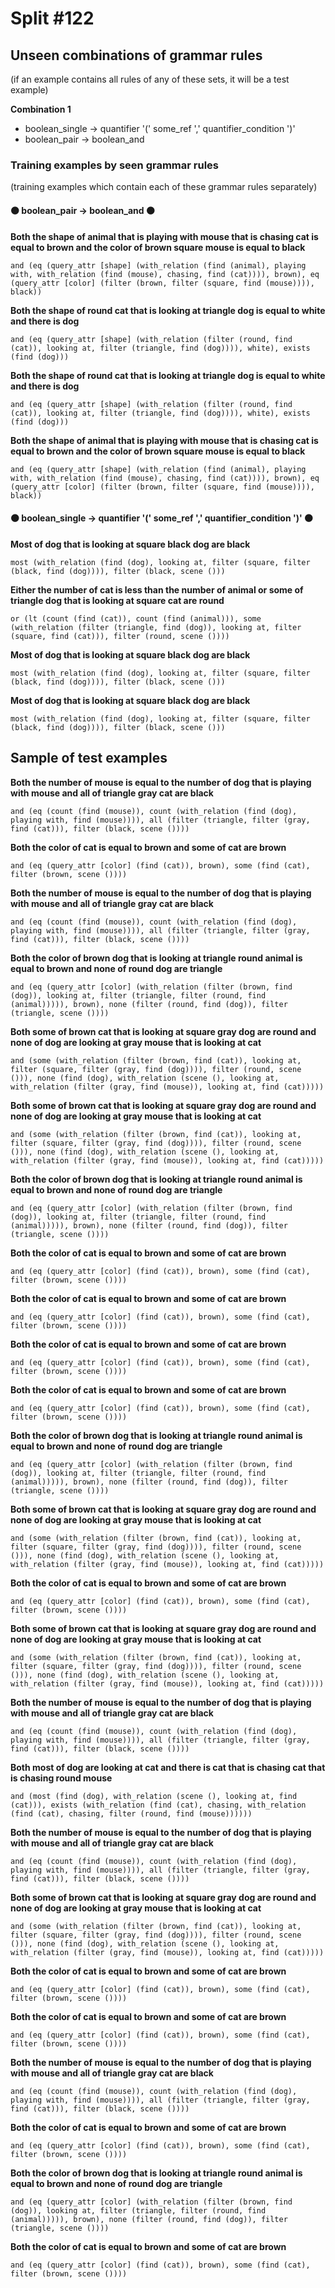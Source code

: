 # Split #122
## Unseen combinations of grammar rules
(if an example contains all rules of any of these sets, it will be a test example)

**Combination 1**
* boolean_single -> quantifier '(' some_ref ',' quantifier_condition ')'
* boolean_pair -> boolean_and

### Training examples by seen grammar rules
(training examples which contain each of these grammar rules separately)
#### ⚫ boolean_pair -> boolean_and ⚫
**Both the shape of animal that is playing with mouse that is chasing cat is equal to brown and the color of brown square mouse is equal to black**
 ```
and (eq (query_attr [shape] (with_relation (find (animal), playing with, with_relation (find (mouse), chasing, find (cat)))), brown), eq (query_attr [color] (filter (brown, filter (square, find (mouse)))), black))
```
**Both the shape of round cat that is looking at triangle dog is equal to white and there is dog**
 ```
and (eq (query_attr [shape] (with_relation (filter (round, find (cat)), looking at, filter (triangle, find (dog)))), white), exists (find (dog)))
```
**Both the shape of round cat that is looking at triangle dog is equal to white and there is dog**
 ```
and (eq (query_attr [shape] (with_relation (filter (round, find (cat)), looking at, filter (triangle, find (dog)))), white), exists (find (dog)))
```
**Both the shape of animal that is playing with mouse that is chasing cat is equal to brown and the color of brown square mouse is equal to black**
 ```
and (eq (query_attr [shape] (with_relation (find (animal), playing with, with_relation (find (mouse), chasing, find (cat)))), brown), eq (query_attr [color] (filter (brown, filter (square, find (mouse)))), black))
```
#### ⚫ boolean_single -> quantifier '(' some_ref ',' quantifier_condition ')' ⚫
**Most of dog that is looking at square black dog are black**
 ```
most (with_relation (find (dog), looking at, filter (square, filter (black, find (dog)))), filter (black, scene ()))
```
**Either the number of cat is less than the number of animal or some of triangle dog that is looking at square cat are round**
 ```
or (lt (count (find (cat)), count (find (animal))), some (with_relation (filter (triangle, find (dog)), looking at, filter (square, find (cat))), filter (round, scene ())))
```
**Most of dog that is looking at square black dog are black**
 ```
most (with_relation (find (dog), looking at, filter (square, filter (black, find (dog)))), filter (black, scene ()))
```
**Most of dog that is looking at square black dog are black**
 ```
most (with_relation (find (dog), looking at, filter (square, filter (black, find (dog)))), filter (black, scene ()))
```
## Sample of test examples
**Both the number of mouse is equal to the number of dog that is playing with mouse and all of triangle gray cat are black**
 ```
and (eq (count (find (mouse)), count (with_relation (find (dog), playing with, find (mouse)))), all (filter (triangle, filter (gray, find (cat))), filter (black, scene ())))
```
**Both the color of cat is equal to brown and some of cat are brown**
 ```
and (eq (query_attr [color] (find (cat)), brown), some (find (cat), filter (brown, scene ())))
```
**Both the number of mouse is equal to the number of dog that is playing with mouse and all of triangle gray cat are black**
 ```
and (eq (count (find (mouse)), count (with_relation (find (dog), playing with, find (mouse)))), all (filter (triangle, filter (gray, find (cat))), filter (black, scene ())))
```
**Both the color of brown dog that is looking at triangle round animal is equal to brown and none of round dog are triangle**
 ```
and (eq (query_attr [color] (with_relation (filter (brown, find (dog)), looking at, filter (triangle, filter (round, find (animal))))), brown), none (filter (round, find (dog)), filter (triangle, scene ())))
```
**Both some of brown cat that is looking at square gray dog are round and none of dog are looking at gray mouse that is looking at cat**
 ```
and (some (with_relation (filter (brown, find (cat)), looking at, filter (square, filter (gray, find (dog)))), filter (round, scene ())), none (find (dog), with_relation (scene (), looking at, with_relation (filter (gray, find (mouse)), looking at, find (cat)))))
```
**Both some of brown cat that is looking at square gray dog are round and none of dog are looking at gray mouse that is looking at cat**
 ```
and (some (with_relation (filter (brown, find (cat)), looking at, filter (square, filter (gray, find (dog)))), filter (round, scene ())), none (find (dog), with_relation (scene (), looking at, with_relation (filter (gray, find (mouse)), looking at, find (cat)))))
```
**Both the color of brown dog that is looking at triangle round animal is equal to brown and none of round dog are triangle**
 ```
and (eq (query_attr [color] (with_relation (filter (brown, find (dog)), looking at, filter (triangle, filter (round, find (animal))))), brown), none (filter (round, find (dog)), filter (triangle, scene ())))
```
**Both the color of cat is equal to brown and some of cat are brown**
 ```
and (eq (query_attr [color] (find (cat)), brown), some (find (cat), filter (brown, scene ())))
```
**Both the color of cat is equal to brown and some of cat are brown**
 ```
and (eq (query_attr [color] (find (cat)), brown), some (find (cat), filter (brown, scene ())))
```
**Both the color of cat is equal to brown and some of cat are brown**
 ```
and (eq (query_attr [color] (find (cat)), brown), some (find (cat), filter (brown, scene ())))
```
**Both the color of cat is equal to brown and some of cat are brown**
 ```
and (eq (query_attr [color] (find (cat)), brown), some (find (cat), filter (brown, scene ())))
```
**Both the color of brown dog that is looking at triangle round animal is equal to brown and none of round dog are triangle**
 ```
and (eq (query_attr [color] (with_relation (filter (brown, find (dog)), looking at, filter (triangle, filter (round, find (animal))))), brown), none (filter (round, find (dog)), filter (triangle, scene ())))
```
**Both some of brown cat that is looking at square gray dog are round and none of dog are looking at gray mouse that is looking at cat**
 ```
and (some (with_relation (filter (brown, find (cat)), looking at, filter (square, filter (gray, find (dog)))), filter (round, scene ())), none (find (dog), with_relation (scene (), looking at, with_relation (filter (gray, find (mouse)), looking at, find (cat)))))
```
**Both the color of cat is equal to brown and some of cat are brown**
 ```
and (eq (query_attr [color] (find (cat)), brown), some (find (cat), filter (brown, scene ())))
```
**Both some of brown cat that is looking at square gray dog are round and none of dog are looking at gray mouse that is looking at cat**
 ```
and (some (with_relation (filter (brown, find (cat)), looking at, filter (square, filter (gray, find (dog)))), filter (round, scene ())), none (find (dog), with_relation (scene (), looking at, with_relation (filter (gray, find (mouse)), looking at, find (cat)))))
```
**Both the number of mouse is equal to the number of dog that is playing with mouse and all of triangle gray cat are black**
 ```
and (eq (count (find (mouse)), count (with_relation (find (dog), playing with, find (mouse)))), all (filter (triangle, filter (gray, find (cat))), filter (black, scene ())))
```
**Both most of dog are looking at cat and there is cat that is chasing cat that is chasing round mouse**
 ```
and (most (find (dog), with_relation (scene (), looking at, find (cat))), exists (with_relation (find (cat), chasing, with_relation (find (cat), chasing, filter (round, find (mouse))))))
```
**Both the number of mouse is equal to the number of dog that is playing with mouse and all of triangle gray cat are black**
 ```
and (eq (count (find (mouse)), count (with_relation (find (dog), playing with, find (mouse)))), all (filter (triangle, filter (gray, find (cat))), filter (black, scene ())))
```
**Both some of brown cat that is looking at square gray dog are round and none of dog are looking at gray mouse that is looking at cat**
 ```
and (some (with_relation (filter (brown, find (cat)), looking at, filter (square, filter (gray, find (dog)))), filter (round, scene ())), none (find (dog), with_relation (scene (), looking at, with_relation (filter (gray, find (mouse)), looking at, find (cat)))))
```
**Both the color of cat is equal to brown and some of cat are brown**
 ```
and (eq (query_attr [color] (find (cat)), brown), some (find (cat), filter (brown, scene ())))
```
**Both the color of cat is equal to brown and some of cat are brown**
 ```
and (eq (query_attr [color] (find (cat)), brown), some (find (cat), filter (brown, scene ())))
```
**Both the number of mouse is equal to the number of dog that is playing with mouse and all of triangle gray cat are black**
 ```
and (eq (count (find (mouse)), count (with_relation (find (dog), playing with, find (mouse)))), all (filter (triangle, filter (gray, find (cat))), filter (black, scene ())))
```
**Both the color of cat is equal to brown and some of cat are brown**
 ```
and (eq (query_attr [color] (find (cat)), brown), some (find (cat), filter (brown, scene ())))
```
**Both the color of brown dog that is looking at triangle round animal is equal to brown and none of round dog are triangle**
 ```
and (eq (query_attr [color] (with_relation (filter (brown, find (dog)), looking at, filter (triangle, filter (round, find (animal))))), brown), none (filter (round, find (dog)), filter (triangle, scene ())))
```
**Both the color of cat is equal to brown and some of cat are brown**
 ```
and (eq (query_attr [color] (find (cat)), brown), some (find (cat), filter (brown, scene ())))
```
